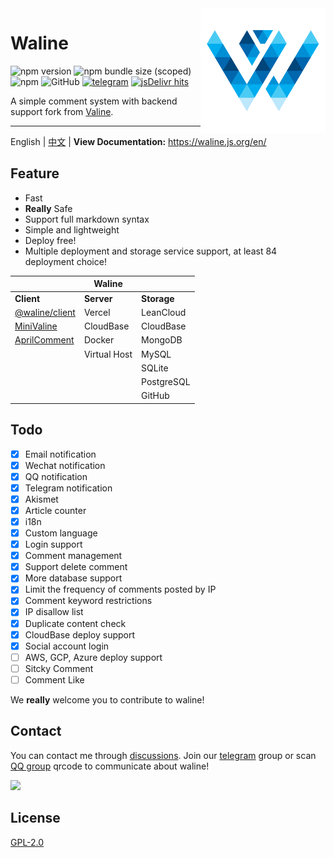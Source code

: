 <img src="./assets/logo.png" width="200" align="right" />

# Waline

![npm version](https://img.shields.io/npm/v/@waline/vercel?color=critical&logo=npm&style=flat-square) ![npm bundle size (scoped)](https://img.shields.io/bundlephobia/minzip/@waline/client?style=flat-square&label=size) ![npm](https://img.shields.io/npm/dm/@waline/vercel?style=flat-square) ![GitHub](https://img.shields.io/github/license/walinejs/waline?style=flat-square) [![telegram](https://img.shields.io/badge/telegram-walinejs-2ca5e0?logo=telegram&style=flat-square)](https://t.me/walinejs)
[![jsDelivr hits](https://data.jsdelivr.com/v1/package/npm/@waline/client/badge)](https://www.jsdelivr.com/package/npm/@waline/client)

A simple comment system with backend support fork from [Valine](https://valine.js.org).

---

English | [中文](https://github.com/walinejs/waline/blob/main/README_CN.md) | **View Documentation:** <https://waline.js.org/en/>

## Feature

- Fast
- **Really** Safe
- Support full markdown syntax
- Simple and lightweight
- Deploy free!
- Multiple deployment and storage service support, at least 84 deployment choice!

|                                                        | Waline       |             |
| ------------------------------------------------------ | ------------ | ----------- |
| **Client**                                             | **Server**   | **Storage** |
| [@waline/client](https://waline.js.org)                | Vercel       | LeanCloud   |
| [MiniValine](https://minivaline.js.org/)               | CloudBase    | CloudBase   |
| [AprilComment](https://github.com/innc11/AprilComment) | Docker       | MongoDB     |
|                                                        | Virtual Host | MySQL       |
|                                                        |              | SQLite      |
|                                                        |              | PostgreSQL  |
|                                                        |              | GitHub      |

## Todo

- [x] Email notification
- [x] Wechat notification
- [x] QQ notification
- [x] Telegram notification
- [x] Akismet
- [x] Article counter
- [x] i18n
- [x] Custom language
- [x] Login support
- [x] Comment management
- [x] Support delete comment
- [x] More database support
- [x] Limit the frequency of comments posted by IP
- [x] Comment keyword restrictions
- [x] IP disallow list
- [x] Duplicate content check
- [x] CloudBase deploy support
- [x] Social account login
- [ ] AWS, GCP, Azure deploy support
- [ ] Sitcky Comment
- [ ] Comment Like

We **really** welcome you to contribute to waline!

## Contact

You can contact me through [discussions](https://github.com/walinejs/waline/discussions). Join our [telegram](https://t.me/walinejs) group or scan [QQ group](https://qm.qq.com/cgi-bin/qm/qr?k=rPZvq_EBfwQa6QZX7sToVlhH49c6ed0R&jump_from=webapi) qrcode to communicate about waline!

<a href="https://qm.qq.com/cgi-bin/qm/qr?k=rPZvq_EBfwQa6QZX7sToVlhH49c6ed0R&jump_from=webapi" target="_blank">
  <img src="./assets/qqgroup.jpg" width="300" />
</a>

## License

[GPL-2.0](https://github.com/lizheming/Waline/blob/main/LICENSE)
